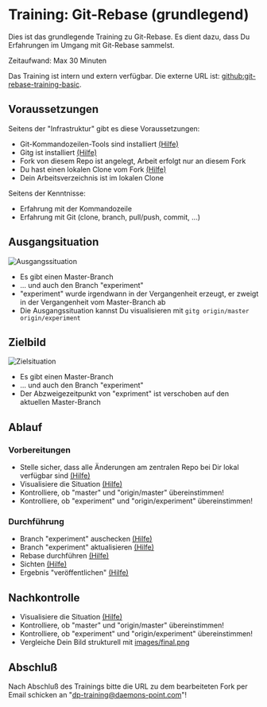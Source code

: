 Training: Git-Rebase (grundlegend)
==================================

Dies ist das grundlegende Training zu Git-Rebase.
Es dient dazu, dass Du Erfahrungen im Umgang mit
Git-Rebase sammelst.

Zeitaufwand: Max 30 Minuten

Das Training ist intern und extern verfügbar.
Die externe URL ist: [github:git-rebase-training-basic](https://github.com/70435-training/git-rebase-training-basic).

Voraussetzungen
---------------

Seitens der "Infrastruktur" gibt es diese Voraussetzungen:

* Git-Kommandozeilen-Tools sind installiert [(Hilfe)](cheat-sheet/0810.md)
* Gitg ist installiert [(Hilfe)](cheat-sheet/0900.md)
* Fork von diesem Repo ist angelegt, Arbeit erfolgt nur an
  diesem Fork
* Du hast einen lokalen Clone vom Fork [(Hilfe)](cheat-sheet/0910.md)
* Dein Arbeitsverzeichnis ist im lokalen Clone

Seitens der Kenntnisse:

* Erfahrung mit der Kommandozeile
* Erfahrung mit Git (clone, branch, pull/push, commit, ...)

Ausgangsituation
----------------

![Ausgangssituation](images/start.png)

- Es gibt einen Master-Branch
- ... und auch den Branch "experiment"
- "experiment" wurde irgendwann in der Vergangenheit erzeugt,
  er zweigt in der Vergangenheit vom Master-Branch ab
- Die Ausgangssituation kannst Du visualisieren mit `gitg origin/master origin/experiment`

Zielbild
--------

![Zielsituation](images/final.png)

- Es gibt einen Master-Branch
- ... und auch den Branch "experiment"
- Der Abzweigezeitpunkt von "expriment" ist verschoben
  auf den aktuellen Master-Branch

Ablauf
------

### Vorbereitungen

- Stelle sicher, dass alle Änderungen am zentralen Repo bei Dir lokal verfügbar sind [(Hilfe)](cheat-sheet/1010.md)
- Visualisiere die Situation [(Hilfe)](cheat-sheet/1020.md)
- Kontrolliere, ob "master" und "origin/master" übereinstimmen!
- Kontrolliere, ob "experiment" und "origin/experiment" übereinstimmen!

### Durchführung

- Branch "experiment" auschecken [(Hilfe)](cheat-sheet/1110.md)
- Branch "experiment" aktualisieren [(Hilfe)](cheat-sheet/1120.md)
- Rebase durchführen [(Hilfe)](cheat-sheet/1130.md)
- Sichten [(Hilfe)](cheat-sheet/1140.md)
- Ergebnis "veröffentlichen" [(Hilfe)](cheat-sheet/1150.md)

Nachkontrolle
-------------

- Visualisiere die Situation [(Hilfe)](cheat-sheet/1210.md)
- Kontrolliere, ob "master" und "origin/master" übereinstimmen!
- Kontrolliere, ob "experiment" und "origin/experiment" übereinstimmen!
- Vergleiche Dein Bild strukturell mit [images/final.png](images/final.png)

Abschluß
--------

Nach Abschluß des Trainings bitte die URL zu dem bearbeiteten
Fork per Email schicken an "dp-training@daemons-point.com"!

